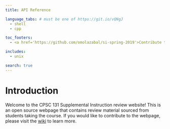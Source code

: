 ```yaml
---
title: API Reference

language_tabs: # must be one of https://git.io/vQNgJ
  - shell
  - cpp

toc_footers:
  - <a href='https://github.com/omolazabal/si-spring-2019'>Contribute to the codebase</a>

includes:
  - unix

search: true
---
```


# Introduction
Welcome to the CPSC 131 Supplemental Instruction review website! This is an open 
source webpage that contains review material sourced from students taking the 
course. If you would like to contribute to the webpage, please visit the 
[wiki](https://github.com/omolazabal/si-spring-2019/wiki) to learn more.
